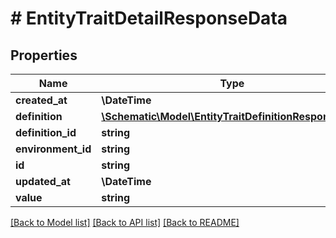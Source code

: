 # # EntityTraitDetailResponseData

## Properties

Name | Type | Description | Notes
------------ | ------------- | ------------- | -------------
**created_at** | **\DateTime** |  |
**definition** | [**\Schematic\Model\EntityTraitDefinitionResponseData**](EntityTraitDefinitionResponseData.md) |  | [optional]
**definition_id** | **string** |  |
**environment_id** | **string** |  |
**id** | **string** |  |
**updated_at** | **\DateTime** |  |
**value** | **string** |  |

[[Back to Model list]](../../README.md#models) [[Back to API list]](../../README.md#endpoints) [[Back to README]](../../README.md)
